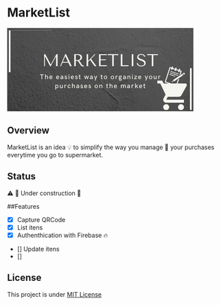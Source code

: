 # MarketList

![Marketlist logo](assets/Markelist.png)

## Overview

MarketList is an idea :bulb: to simplify the way you manage :memo: your purchases everytime you go to supermarket.


## Status

:warning:
:construction: Under construction :construction:

##Features

- [x] Capture QRCode
- [x] List itens
- [x] Authenthication with Firebase :fire:
- [] Update itens
- []



## License

This project is under [MIT License](https://opensource.org/licenses/MIT)
